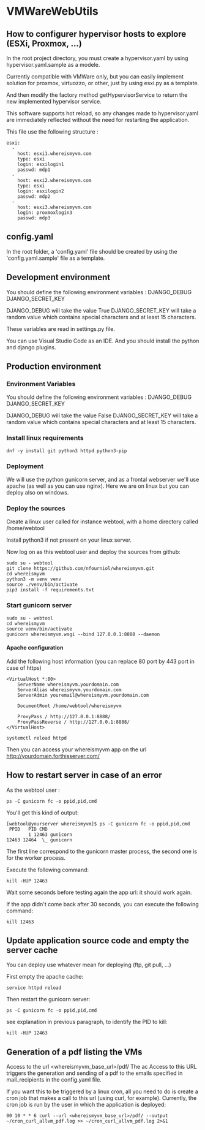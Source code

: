 # VMWareWebUtils

## How to configurer hypervisor hosts to explore (ESXi, Proxmox, ...)
In the root project directory, you must create a hypervisor.yaml by using hypervisor.yaml.sample as a modele.

Currently compatible with VMWare only, but you can easily implement solution for proxmox, virtuozzo, or other, just by using esxi.py as a template.

And then modify the factory method getHypervisorService to return the new implemented hypervisor service.

This software supports hot reload, so any changes made to hypervisor.yaml are immediately reflected without the need for restarting the application.

This file use the following structure :

```
esxi:
  -
    host: esxi1.whereismyvm.com
    type: esxi
    login: esxilogin1
    passwd: mdp1
  - 
    host: esxi2.whereismyvm.com
    type: esxi
    login: esxilogin2
    passwd: mdp2
  - 
    host: esxi3.whereismyvm.com
    login: proxmoxlogin3
    passwd: mdp3
```

## config.yaml
In the root folder, a 'config.yaml' file should be created by using the 'config.yaml.sample' file as a template.

## Development environment
You should define the following environment variables :
DJANGO_DEBUG
DJANGO_SECRET_KEY

DJANGO_DEBUG will take the value True
DJANGO_SECRET_KEY will take a random value which contains special characters and at least 15 characters.

These variables are read in settings.py file.

You can use Visual Studio Code as an IDE. And you should install the python and django plugins.

## Production environment

### Environment Variables
You should define the following environment variables :
DJANGO_DEBUG
DJANGO_SECRET_KEY

DJANGO_DEBUG will take the value False
DJANGO_SECRET_KEY will take a random value which contains special characters and at least 15 characters.

### Install linux requirements
```
dnf -y install git python3 httpd python3-pip
```

### Deployment
We will use the python gunicorn server, and as a frontal webserver we'll use apache (as well as you can use nginx).
Here we are on linux but you can deploy also on windows.

### Deploy the sources
Create a linux user called for instance webtool, with a home directory called /home/webtool

Install python3 if not present on your linux server.

Now log on as this webtool user and deploy the sources from github:
```
sudo su - webtool
git clone https://github.com/nfourniol/whereismyvm.git
cd whereismyvm
python3 -m venv venv
source ./venv/bin/activate
pip3 install -f requirements.txt
```

### Start gunicorn server
```
sudo su - webtool
cd whereismyvm
source venv/bin/activate
gunicorn whereismyvm.wsgi --bind 127.0.0.1:8888 --daemon
```

#### Apache configuration
Add the following host information (you can replace 80 port by 443 port in case of https)
```
<VirtualHost *:80>
    ServerName whereismyvm.yourdomain.com
    ServerAlias whereismyvm.yourdomain.com
    ServerAdmin youremail@whereismyvm.yourdomain.com

    DocumentRoot /home/webtool/whereismyvm

    ProxyPass / http://127.0.0.1:8888/
    ProxyPassReverse / http://127.0.0.1:8888/
</VirtualHost>
```
```
systemctl reload httpd
```
Then you can access your whereismyvm app on the url http://yourdomain.forthisserver.com/

## How to restart server in case of an error
As the webtool user :
```
ps -C gunicorn fc -o ppid,pid,cmd
```
You'll get this kind of output:
```
[webtool@yourserver whereismyvm]$ ps -C gunicorn fc -o ppid,pid,cmd
 PPID   PID CMD
        1 12463 gunicorn
12463 12464  \_ gunicorn
```
The first line correspond to the gunicorn master process, the second one is for the worker process.

Execute the following command:
```
kill -HUP 12463
```
Wait some seconds before testing again the app url: it should work again.

If the app didn't come back after 30 seconds, you can execute the following command:
```
kill 12463
```

## Update application source code and empty the server cache ##
You can deploy use whatever mean for deploying (ftp, git pull, ...)

First empty the apache cache:
```
service httpd reload
```
Then restart the gunicorn server:
```
ps -C gunicorn fc -o ppid,pid,cmd
```
see explanation in previous paragraph, to identify the PID to kill:
```
kill -HUP 12463
```

## Generation of a pdf listing the VMs ##
Access to the url <whereismyvm_base_url>/pdf/
The ac
Access to this URL triggers the generation and sending of a pdf to the emails specified in mail_recipients in the config.yaml file.

If you want this to be triggered by a linux cron, all you need to do is create a cron job that makes a call to this url (using curl, for example).
Currently, the cron job is run by the user in which the application is deployed:
```
00 10 * * 6 curl --url <whereismyvm_base_url>/pdf/ --output ~/cron_curl_allvm_pdf.log >> ~/cron_curl_allvm_pdf.log 2>&1
```
